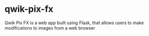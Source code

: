 # qwik-pix-fx
Qwik Pix FX is a web app built using Flask, that allows users to make modifications to images from a web browser
